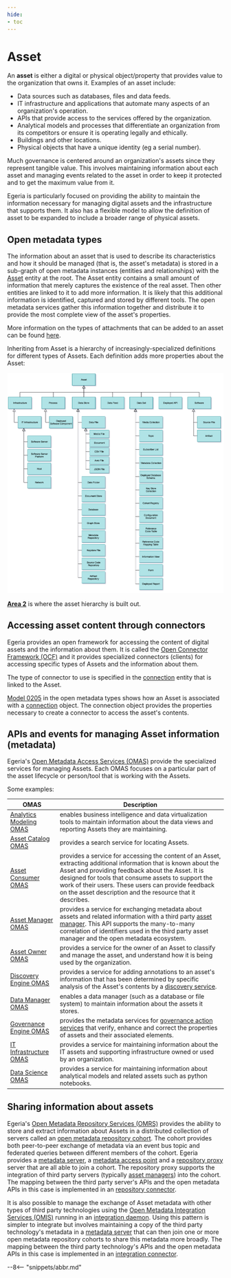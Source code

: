 ```yaml
---
hide:
- toc
---
```


<!-- SPDX-License-Identifier: CC-BY-4.0 -->
<!-- Copyright Contributors to the Egeria project. -->

# Asset

An **asset** is either a digital or physical object/property that provides value to the
organization that owns it. Examples of an asset include:

- Data sources such as databases, files and data feeds.
- IT infrastructure and applications that automate many aspects of an organization's operation.
- APIs that provide access to the services offered by the organization.
- Analytical models and processes that differentiate an organization from its competitors or ensure it is operating legally and ethically.
- Buildings and other locations.
- Physical objects that have a unique identity (eg a serial number).

Much governance is centered around an organization's assets since they
represent tangible value. This involves maintaining information about each asset
and managing events related to the asset in order to keep it
protected and to get the maximum value from it.

Egeria is particularly focused on providing the ability to maintain the
information necessary for managing digital assets and the infrastructure that supports them.
It also has a flexible model to allow
the definition of asset to be expanded to include a broader range of physical assets.

## Open metadata types

The information about an asset that is used to describe its characteristics and how it should be managed
(that is, the asset's metadata) is stored in a sub-graph of open metadata instances (entities and relationships)
with the [Asset](/egeria-docs/types/0/0010-base-model/#asset) entity
at the root. The Asset entity contains a small amount of information that merely captures the
existence of the real asset. Then other entities are linked to it to add more information.
It is likely that this additional information is identified, captured and stored by different
tools. The open metadata services gather this information together and distribute it to provide
the most complete view of the asset's properties.

More information on the types of attachments that can be added to an asset can be found [here](../../../../../open-metadata-publication/website/cataloging-assets/asset-catalog-contents.md).

Inheriting from Asset is a hierarchy of increasingly-specialized definitions
for different types of Assets. Each definition adds more properties
about the Asset:

![Asset hierarchy](asset-hierarchy.png)

**[Area 2](/egeria-docs/types/2)** is where the asset hierarchy is built out.

## Accessing asset content through connectors

Egeria provides an open framework for accessing the content of digital assets and the
information about them.
It is called the [Open Connector Framework (OCF)](/egeria-docs/frameworks/ocf)
and it provides specialized connectors (clients) for accessing specific types of Assets
and the information about them.

The type of connector to use is specified in the [connection](connection.md)
entity that is linked to the Asset.

[Model 0205](/egeria-docs/types/2/0205-connection-linkage)
in the open metadata types shows how
an Asset is associated with a [connection](connection.md) object.
The connection object provides the properties necessary to create a connector to access the asset's contents.

## APIs and events for managing Asset information (metadata)

Egeria's [Open Metadata Access Services (OMAS)](/egeria-docs/services/omas) provide the specialized services for
managing Assets. Each OMAS focuses on a particular part of the asset lifecycle or
person/tool that is working with the Assets.

Some examples:

| OMAS | Description |
|---|---|
| [Analytics Modeling OMAS](/egeria-docs/services/omas/analytics-modeling) | enables business intelligence and data virtualization tools to maintain information about the data views and reporting Assets they are maintaining. |
| [Asset Catalog OMAS](/egeria-docs/services/omas/asset-catalog) | provides a search service for locating Assets. |
| [Asset Consumer OMAS](/egeria-docs/services/omas/asset-consumer) | provides a service for accessing the content of an Asset, extracting additional information that is known about the Asset and providing feedback about the Asset. It is designed for tools that consume assets to support the work of their users. These users can provide feedback on the asset description and the resource that it describes. |
| [Asset Manager OMAS](/egeria-docs/services/omas/asset-manager) | provides a service for exchanging metadata about assets and related information with a third party [asset manager](../server-capabilities/asset-manager.md). This API supports the many-to-many correlation of identifiers used in the third party asset manager and the open metadata ecosystem. |
| [Asset Owner OMAS](/egeria-docs/services/omas/asset-owner) | provides a service for the owner of an Asset to classify and manage the asset, and understand how it is being used by the organization. |
| [Discovery Engine OMAS](/egeria-docs/services/omas/discovery-engine) | provides a service for adding annotations to an asset's information that has been determined by specific analysis of the Asset's contents by a [discovery service](/egeria-docs/frameworks/odf/discovery-service). |
| [Data Manager OMAS](/egeria-docs/services/omas/data-manager) | enables a data manager (such as a database or file system) to maintain information about the assets it stores. |
| [Governance Engine OMAS](/egeria-docs/services/omas/governance-engine) | provides the metadata services for [governance action services](/egeria-docs/frameworks/gaf/governance-action-service) that verify, enhance and correct the properties of assets and their associated elements. |
| [IT Infrastructure OMAS](/egeria-docs/services/omas/it-infrastructure) | provides a service for maintaining information about the IT assets and supporting infrastructure owned or used by an organization. |
| [Data Science OMAS](/egeria-docs/services/omas/data-science) | provides a service for maintaining information about analytical models and related assets such as python notebooks. |

## Sharing information about assets

Egeria's [Open Metadata Repository Services (OMRS)](/egeria-docs/services/omrs) provides the ability to store and extract information about
Assets in a distributed collection of servers called an
[open metadata repository cohort](/egeria-docs/services/omrs/cohort).
The cohort provides both peer-to-peer exchange of metadata via an event bus topic
and federated queries between different members of the cohort.
Egeria provides a [metadata server](/egeria-docs/concepts/metadata-server),
a [metadata access point](/egeria-docs/concepts/metadata-access-point) and a
[repository proxy](/egeria-docs/concepts/repository-proxy) server that are all able to
join a cohort. The repository proxy supports the integration of third party
servers (typically [asset managers](../server-capabilities/asset-manager.md)) into the cohort.
The mapping between the third party server's APIs and the open metadata APIs in this case is
implemented in an [repository connector](/egeria-docs/connectors/repository-connector).

It is also possible to manage the exchange of Asset metadata with other types of third party technologies
using the [Open Metadata Integration Services (OMIS)](/egeria-docs/services/omis) running
in an [integration daemon](/egeria-docs/concepts/integration-daemon).
Using this pattern is simpler to integrate but involves maintaining a copy of the third party technology's
metadata in a [metadata server](/egeria-docs/concepts/metadata-server) that can then
join one or more open metadata repository cohorts to share this metadata more broadly.
The mapping between the third party technology's APIs and the open metadata APIs in this case is
implemented in an [integration connector](/egeria-docs/connectors/integration-connector).

--8<-- "snippets/abbr.md"
